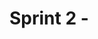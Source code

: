 # Sprint 2 - 

<br>
<!--
Nesta sprint foram apresentados os princípios de comandos e operações no terminal do sistema operacional Linux Ubuntu.
Já na trilha do Git e GitHub, aprendemos sobre a importância do versionamento, além de boas práticas para a apresentação de um repositório limpo e organizado.  
<br><br>

**Não houve exercícios e certificados nesta sprint.**




